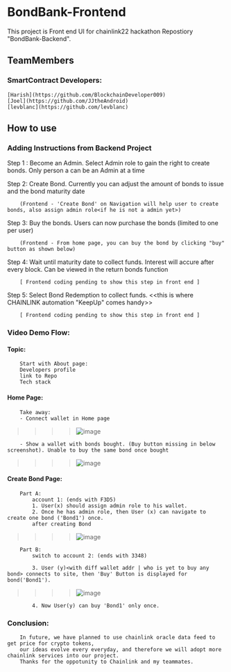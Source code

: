 # BondBank-Frontend

This project is Front end UI for chainlink22 hackathon Repostiory "BondBank-Backend". 

## TeamMembers

### SmartContract Developers:

    [Harish](https://github.com/BlockchainDeveloper009)
    [Joel](https://github.com/JJtheAndroid)
    [levblanc](https://github.com/levblanc)


## How to use

### Adding Instructions from Backend Project

Step 1 : Become an Admin. Select Admin role to gain the right to create bonds. Only person a can be an Admin at a time

Step 2: Create Bond. Currently you can adjust the amount of bonds to issue and the bond maturity date

        (Frontend - 'Create Bond' on Navigation will help user to create bonds, also assign admin role<if he is not a admin yet>)


Step 3: Buy the bonds. Users can now purchase the bonds (limited to one per user)

        (Frontend - From home page, you can buy the bond by clicking "buy" button as shown below)

Step 4: Wait until maturity date to collect funds. Interest will accure after every block. Can be viewed in the return bonds function
        
        [ Frontend coding pending to show this step in front end ]

Step 5: Select Bond Redemption to collect funds. <<this is where CHAINLINK automation  "KeepUp" comes handy>>
        
        [ Frontend coding pending to show this step in front end ]


    
### Video Demo Flow:

#### Topic:

        Start with About page:
        Developers profile
        link to Repo
        Tech stack

#### Home Page:

        Take away:
        - Connect wallet in Home page
>>>> ![image](https://user-images.githubusercontent.com/97905727/202766281-7296cbd6-7c92-4b52-9413-0e30f44bf1de.png)



        
        - Show a wallet with bonds bought. (Buy button missing in below screenshot). Unable to buy the same bond once bought
        
>>>> ![image](https://user-images.githubusercontent.com/97905727/202765426-132077c3-743b-4355-a8d0-976aa0c371d6.png)


#### Create Bond Page:

        Part A:
            account 1: (ends with F3D5)
            1. User(x) should assign admin role to his wallet.
            2. Once he has admin role, then User (x) can navigate to create one bond ('Bond1') once.
            after creating Bond
>>>> ![image](https://user-images.githubusercontent.com/97905727/202767650-7dc0fd81-64ac-4f7f-999f-53361d3b3546.png)

        Part B:
            switch to account 2: (ends with 3348)

            3. User (y)<with diff wallet addr | who is yet to buy any bond> connects to site, then 'Buy' Button is displayed for bond('Bond1').
            
>>>> ![image](https://user-images.githubusercontent.com/97905727/202767000-726f1248-d9e8-455e-a241-ff15fccb16e1.png)

            
            4. Now User(y) can buy 'Bond1' only once.
            
            


    
### Conclusion:
        In future, we have planned to use chainlink oracle data feed to get price for crypto tokens, 
        our ideas evolve every everyday, and therefore we will adopt more chainlink services into our project.
        Thanks for the oppotunity to Chainlink and my teammates.
